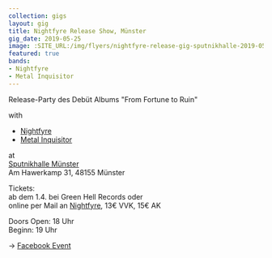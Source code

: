 ```yaml
---
collection: gigs
layout: gig
title: Nightfyre Release Show, Münster
gig_date: 2019-05-25
image: :SITE_URL:/img/flyers/nightfyre-release-gig-sputnikhalle-2019-05.jpg
featured: true
bands:
- Nightfyre
- Metal Inquisitor
---
```


Release-Party des Debüt Albums "From Fortune to Ruin"

with
 * [Nightfyre](https://facebook.com/Nightfyreband/)
 * [Metal Inquisitor](https://www.metalinquisitor.de/)

at  
[Sputnikhalle Münster](https://www.sputnikhalle.de/)  
Am Hawerkamp 31, 48155 Münster

Tickets:  
ab dem 1.4. bei Green Hell Records oder  
online per Mail an [Nightfyre](mailto:nightfyreband@gmail.com), 13€ VVK, 15€ AK

Doors Open: 18 Uhr  
Beginn: 19 Uhr

-> [Facebook Event](https://www.facebook.com/events/329284561022876/)